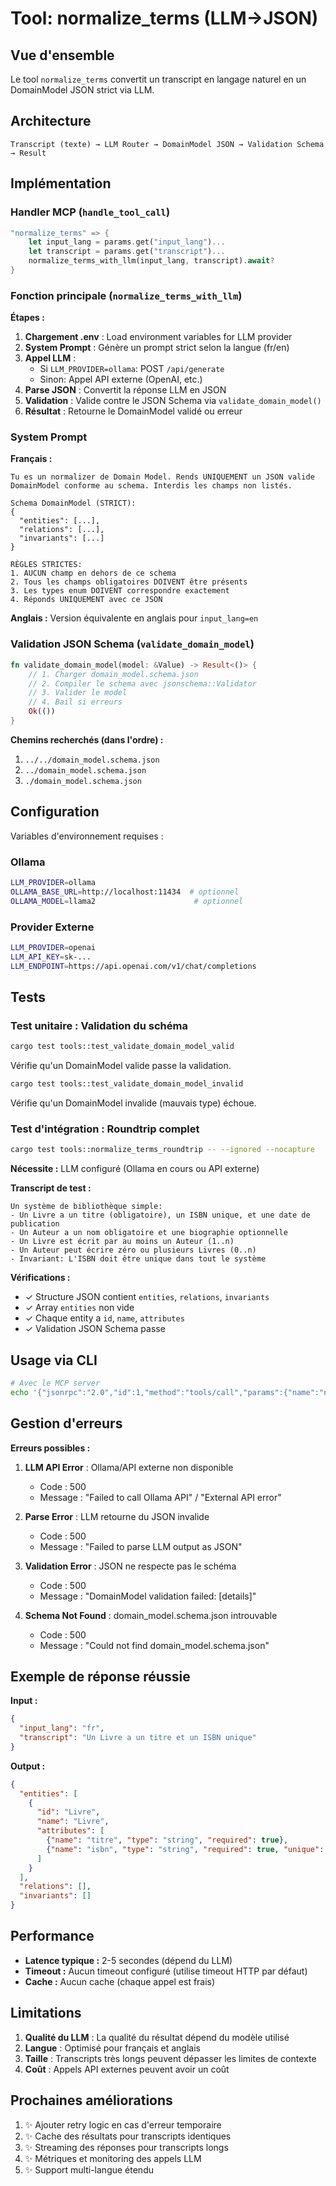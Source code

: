 # Tool: normalize_terms (LLM→JSON)

## Vue d'ensemble

Le tool `normalize_terms` convertit un transcript en langage naturel en un DomainModel JSON strict via LLM.

## Architecture

```
Transcript (texte) → LLM Router → DomainModel JSON → Validation Schema → Result
```

## Implémentation

### Handler MCP (`handle_tool_call`)

```rust
"normalize_terms" => {
    let input_lang = params.get("input_lang")...
    let transcript = params.get("transcript")...
    normalize_terms_with_llm(input_lang, transcript).await?
}
```

### Fonction principale (`normalize_terms_with_llm`)

**Étapes :**

1. **Chargement .env** : Load environment variables for LLM provider
2. **System Prompt** : Génère un prompt strict selon la langue (fr/en)
3. **Appel LLM** : 
   - Si `LLM_PROVIDER=ollama`: POST `/api/generate`
   - Sinon: Appel API externe (OpenAI, etc.)
4. **Parse JSON** : Convertit la réponse LLM en JSON
5. **Validation** : Valide contre le JSON Schema via `validate_domain_model()`
6. **Résultat** : Retourne le DomainModel validé ou erreur

### System Prompt

**Français :**
```
Tu es un normalizer de Domain Model. Rends UNIQUEMENT un JSON valide 
DomainModel conforme au schema. Interdis les champs non listés.

Schema DomainModel (STRICT):
{
  "entities": [...],
  "relations": [...],
  "invariants": [...]
}

RÈGLES STRICTES:
1. AUCUN champ en dehors de ce schema
2. Tous les champs obligatoires DOIVENT être présents
3. Les types enum DOIVENT correspondre exactement
4. Réponds UNIQUEMENT avec ce JSON
```

**Anglais :** Version équivalente en anglais pour `input_lang=en`

### Validation JSON Schema (`validate_domain_model`)

```rust
fn validate_domain_model(model: &Value) -> Result<()> {
    // 1. Charger domain_model.schema.json
    // 2. Compiler le schema avec jsonschema::Validator
    // 3. Valider le model
    // 4. Bail si erreurs
    Ok(())
}
```

**Chemins recherchés (dans l'ordre) :**
1. `../../domain_model.schema.json`
2. `../domain_model.schema.json`
3. `./domain_model.schema.json`

## Configuration

Variables d'environnement requises :

### Ollama
```bash
LLM_PROVIDER=ollama
OLLAMA_BASE_URL=http://localhost:11434  # optionnel
OLLAMA_MODEL=llama2                      # optionnel
```

### Provider Externe
```bash
LLM_PROVIDER=openai
LLM_API_KEY=sk-...
LLM_ENDPOINT=https://api.openai.com/v1/chat/completions
```

## Tests

### Test unitaire : Validation du schéma

```bash
cargo test tools::test_validate_domain_model_valid
```

Vérifie qu'un DomainModel valide passe la validation.

```bash
cargo test tools::test_validate_domain_model_invalid
```

Vérifie qu'un DomainModel invalide (mauvais type) échoue.

### Test d'intégration : Roundtrip complet

```bash
cargo test tools::normalize_terms_roundtrip -- --ignored --nocapture
```

**Nécessite :** LLM configuré (Ollama en cours ou API externe)

**Transcript de test :**
```
Un système de bibliothèque simple:
- Un Livre a un titre (obligatoire), un ISBN unique, et une date de publication
- Un Auteur a un nom obligatoire et une biographie optionnelle
- Un Livre est écrit par au moins un Auteur (1..n)
- Un Auteur peut écrire zéro ou plusieurs Livres (0..n)
- Invariant: L'ISBN doit être unique dans tout le système
```

**Vérifications :**
- ✓ Structure JSON contient `entities`, `relations`, `invariants`
- ✓ Array `entities` non vide
- ✓ Chaque entity a `id`, `name`, `attributes`
- ✓ Validation JSON Schema passe

## Usage via CLI

```bash
# Avec le MCP server
echo '{"jsonrpc":"2.0","id":1,"method":"tools/call","params":{"name":"normalize_terms","arguments":{"input_lang":"fr","transcript":"Un Livre a un titre"}}}' | cargo run --bin mcp-server
```

## Gestion d'erreurs

**Erreurs possibles :**

1. **LLM API Error** : Ollama/API externe non disponible
   - Code : 500
   - Message : "Failed to call Ollama API" / "External API error"

2. **Parse Error** : LLM retourne du JSON invalide
   - Code : 500
   - Message : "Failed to parse LLM output as JSON"

3. **Validation Error** : JSON ne respecte pas le schéma
   - Code : 500
   - Message : "DomainModel validation failed: [details]"

4. **Schema Not Found** : domain_model.schema.json introuvable
   - Code : 500
   - Message : "Could not find domain_model.schema.json"

## Exemple de réponse réussie

**Input :**
```json
{
  "input_lang": "fr",
  "transcript": "Un Livre a un titre et un ISBN unique"
}
```

**Output :**
```json
{
  "entities": [
    {
      "id": "Livre",
      "name": "Livre",
      "attributes": [
        {"name": "titre", "type": "string", "required": true},
        {"name": "isbn", "type": "string", "required": true, "unique": true}
      ]
    }
  ],
  "relations": [],
  "invariants": []
}
```

## Performance

- **Latence typique :** 2-5 secondes (dépend du LLM)
- **Timeout :** Aucun timeout configuré (utilise timeout HTTP par défaut)
- **Cache :** Aucun cache (chaque appel est frais)

## Limitations

1. **Qualité du LLM** : La qualité du résultat dépend du modèle utilisé
2. **Langue** : Optimisé pour français et anglais
3. **Taille** : Transcripts très longs peuvent dépasser les limites de contexte
4. **Coût** : Appels API externes peuvent avoir un coût

## Prochaines améliorations

1. ✨ Ajouter retry logic en cas d'erreur temporaire
2. ✨ Cache des résultats pour transcripts identiques
3. ✨ Streaming des réponses pour transcripts longs
4. ✨ Métriques et monitoring des appels LLM
5. ✨ Support multi-langue étendu
